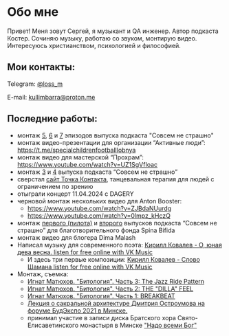 # Обо мне

Привет! Меня зовут Сергей, я музыкант и QA инженер. Автор подкаста Костер. Сочиняю музыку, работаю со звуком, монтирую видео. Интересуюсь христианством, психологией и философией.

## Мои контакты:

Telegram: [@loss_m](https://t.me/loss_m)

E-mail: [kullimbarra@proton.me](mailto:kullimbarra@proton.me)

## Последние работы:
- монтаж [5](https://spinabifida.mave.digital/ep-5), [6](https://spinabifida.mave.digital/ep-7) и [7](https://spinabifida.mave.digital/ep-8) эпизодов выпуска подкаста "Совсем не страшно"
- монтаж видео-презентации для организации “Активные люди”: https://t.me/specialchildrenfootballlobnya
- монтаж видео для мастерской “Прохрам”: https://www.youtube.com/watch?v=UZ1SgVfIoac
- монтаж [3](https://spinabifida.mave.digital/ep-3) и [4](https://spinabifida.mave.digital/ep-4) выпуска подкаста “Совсем не страшно”
- сверстал [сайт Точка Контакта](https://tochka-kontakta.ru), танцевальная терапия для людей с ограничением по зрению
- отыграли концерт 11.04.2024 с DAGERY
- черновой монтаж нескольких видео для Anton Booster:
    - https://www.youtube.com/watch?v=ZJBdaNUurdg
    - https://www.youtube.com/watch?v=0lmpz_kHczQ
- монтаж [первого (пилота)](https://spinabifida.mave.digital/ep-1) и [второго](https://spinabifida.mave.digital/ep-2) выпусков подкаста “Совсем не страшно” для благотворительного фонда Spina Bifida
- монтаж видео для блогера Dima Malash
- Написал музыку для современного поэта: [Кирилл Ковалев - О, юная дева весна. listen for free online with VK Music](https://vk.com/music/playlist/-204095489_8_915fe8701f3a2d9f2a)
    - И здесь три первые композиции: [Кирилл Ковалев - Слово Шамана listen for free online with VK Music](https://vk.com/music/playlist/-204095489_7_e44950da56147227b1)
- Монтаж, съемка:
    - [Игнат Матюхов. "Битология". Часть 3: The Jazz Ride Pattern](https://youtu.be/W5yjgdECUPw?feature=shared)
    - [Игнат Матюхов. "Битология". Часть 2: THE "DILLA" FEEL](https://www.youtube.com/watch?v=wXhhOcL2Z_w)
    - [Игнат Матюхов. "Битология". Часть 1: BREAKBEAT](https://www.youtube.com/watch?v=2sNCkz20VXs)
    - [Лекция о сакральной архитектуре Дмитрия Остроумова на форуме БудЭкспо 2021 в Минске.](https://www.youtube.com/watch?v=YBtbcMJlIPs)
    - принимал участие в записи диска Братского хора Свято-Елисаветинского монастыря в Минске ["Надо всеми Бог"](https://music.yandex.ru/album/14099889)